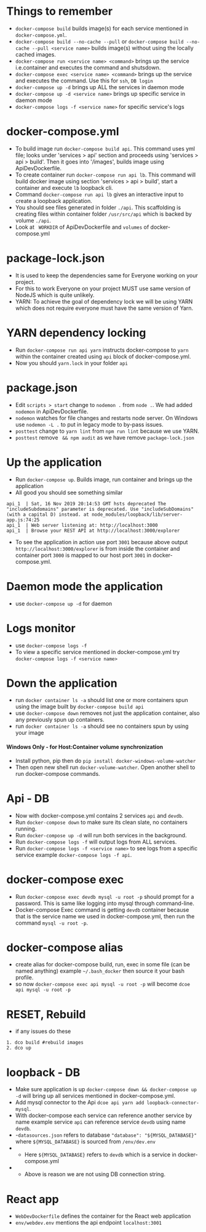 # Things to remember
- `docker-compose build` builds image(s) for each service mentioned in `docker-compose.yml`.
- `docker-compose build --no-cache --pull` or `docker-compose build --no-cache --pull <service name>` builds image(s) without using the locally cached images.
- `docker-compose run <service name> <command>` brings up the service i.e.container and executes the command and shutsdown.
- `docker-compose exec <service name> <command>` brings up the service and executes the command. Use this for `ssh`, `DB login`
- `docker-compose up -d` brings up ALL the services in daemon mode
- `docker-compose up -d <service name>` brings up specific service in daemon mode
- `docker-compose logs -f <service name>` for specific service's logs

# docker-compose.yml
- To build image run `docker-compose build api`. This command uses yml file; looks under 'services > api' section and proceeds using 'services > api > build'. Then it goes into '/images', builds image using ApiDevDockerfile.
- To create container run `docker-compose run api lb`. This command will build docker image using section 'services > api > build', start a container and execute `lb` loopback cli.
- Command `docker-compose run api lb` gives an interactive input to create a loopback application. 
- You should see files generated in folder `./api`. This scaffolding is creating files within container folder `/usr/src/api` which is backed by volume `./api`.
- Look at ` WORKDIR` of ApiDevDockerfile and `volumes` of docker-compose.yml 
# package-lock.json
- It is used to keep the dependencies same for Everyone working on your project.
- For this to work Everyone on your project MUST use same version of NodeJS which is quite unlikely.
- YARN: To achieve the goal of dependency lock we will be using YARN which does not require everyone must have the same version of Yarn.
# YARN dependency locking
- Run `docker-compose run api yarn` instructs docker-compose to `yarn` within the container created using `api` block of docker-compose.yml.
- Now you should `yarn.lock` in your folder `api`
# package.json
- Edit `scripts > start` change to `nodemon .` from `node .`. We had added `nodemon` in ApiDevDockerfile.
- `nodemon` watches for file changes and restarts node server. On Windows use `nodemon -L .` to put in legacy mode to by-pass issues.
- `posttest` change to `yarn lint` from `npm run lint` because we use YARN.
- `posttest` remove ` && npm audit` as we have remove `package-lock.json`
# Up the application
- Run `docker-compose up`. Builds image, run container and brings up the application
- All good you should see something similar
```
api_1  | Sat, 16 Nov 2019 20:14:53 GMT hsts deprecated The "includeSubdomains" parameter is deprecated. Use "includeSubDomains" (with a capital D) instead. at node_modules/loopback/lib/server-app.js:74:25
api_1  | Web server listening at: http://localhost:3000
api_1  | Browse your REST API at http://localhost:3000/explorer
``` 
- To see the application in action use port `3001` because above output `http://localhost:3000/explorer` is from inside the container and container port `3000` is mapped to our host port `3001` in docker-compose.yml.
# Daemon mode the application
- use `docker-compose up -d` for daemon
# Logs monitor
- use `docker-compose logs -f`
- To view a specific service mentioned in docker-compose.yml try `docker-compose logs -f <service name>`
# Down the application
- run `docker container ls -a` should list one or more containers spun using the image built by `docker-compose build api`
- use `docker-compose down` removes not just the application container, also any previously spun up containers.
- run `docker container ls -a` should see no containers spun by using your image
#### Windows Only - for Host:Container volume synchronization
- Install python, pip then do `pip install docker-windows-volume-watcher`
- Then open new shell run `docker-volume-watcher`. Open another shell to run docker-compose commands.

# Api - DB
- Now with docker-compose.yml contains 2 services `api` and `devdb`.
- Run `docker-compose down` to make sure its clean slate, no containers running.
- Run `docker-compose up -d` will run both services in the background.
- Run `docker-compose logs -f` will output logs from ALL services.
- Run `docker-compose logs -f <service name>` to see logs from a specific service example `docker-compose logs -f api`.

# docker-compose exec
- Run `docker-compose exec devdb mysql -u root -p` should prompt for a password. This is same like logging into mysql through command-line.
- Docker-compose Exec command is getting `devdb` container because that is the service name we used in docker-compose.yml, then run the command `mysql -u root -p`.

# docker-compose alias
- create alias for docker-compose build, run, exec in some file (can be named anything) example `~/.bash_docker` then source it your bash profile.
- so now `docker-compose exec api mysql -u root -p` will become `dcoe api mysql -u root -p`

# RESET, Rebuild
- if any issues do these
```
1. dco build #rebuild images
2. dco up
```
# loopback - DB
- Make sure application is up `docker-compose down && docker-compose up -d` will bring up all services mentioned in docker-compose.yml.
- Add mysql connector to the Api `dcoe api yarn add loopback-connector-mysql`.
- With docker-compose each service can reference another service by name example service `api` can  reference service `devdb` using name `devdb`.
- -`datasources.json` refers to database `"database": "${MYSQL_DATABASE}"` where `${MYSQL_DATABASE}` is sourced from `/env/dev.env`
- - Here `${MYSQL_DATABASE}` refers to `devdb` which is a service in docker-compose.yml
- - Above is reason we are not using DB connection string.

# React app
- `WebDevDockerfile` defines the container for the React web application
- `env/webdev.env` mentions the api endpoint `localhost:3001`  

